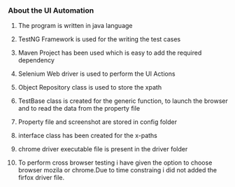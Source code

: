 ### About the UI Automation

1) The program is written in java language

2) TestNG Framework is used for the writing the test cases

3) Maven Project has been used which is easy to add the required dependency

4) Selenium Web driver is used to perform the UI Actions

5) Object Repository class is used to store the xpath

6) TestBase class is created for the generic function, to launch the browser and to read the data from the property file

7) Property file and screenshot are stored in config folder

8) interface class has been created for the x-paths

9) chrome driver executable file is present in the driver folder

10) To perform cross browser testing i have given the option to choose browser mozila or chrome.Due to time constraing i did not added the firfox driver file.





